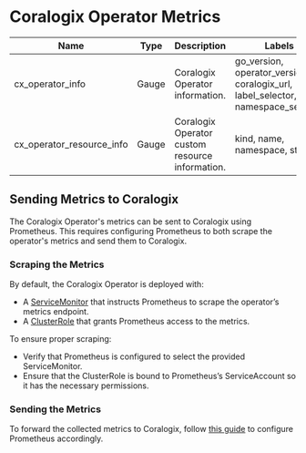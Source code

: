 # Coralogix Operator Metrics

| Name                           | Type    | Description                                                             | Labels                                                                          | 
|--------------------------------------|---------|-------------------------------------------------------------------------|---------------------------------------------------------------------------------|
| cx_operator_info                     | Gauge   | Coralogix Operator information.                                         | go_version, operator_version, coralogix_url, label_selector, namespace_selector |
| cx_operator_resource_info            | Gauge   | Coralogix Operator custom resource information.                         | kind, name, namespace, status                                                   |

## Sending Metrics to Coralogix
The Coralogix Operator's metrics can be sent to Coralogix using Prometheus. 
This requires configuring Prometheus to both scrape the operator's metrics and send them to Coralogix.
### Scraping the Metrics
By default, the Coralogix Operator is deployed with:
- A [ServiceMonitor](../charts/coralogix-operator/templates/service_monitor.yaml) that instructs Prometheus to scrape the operator’s metrics endpoint.
- A [ClusterRole](../charts/coralogix-operator/templates/metrics_reader_role.yaml) that grants Prometheus access to the metrics.
    
To ensure proper scraping:
- Verify that Prometheus is configured to select the provided ServiceMonitor.
- Ensure that the ClusterRole is bound to Prometheus’s ServiceAccount so it has the necessary permissions.
### Sending the Metrics
To forward the collected metrics to Coralogix, follow [this guide](https://coralogix.com/docs/integrations/prometheus/prometheus-server/) to configure Prometheus accordingly.
